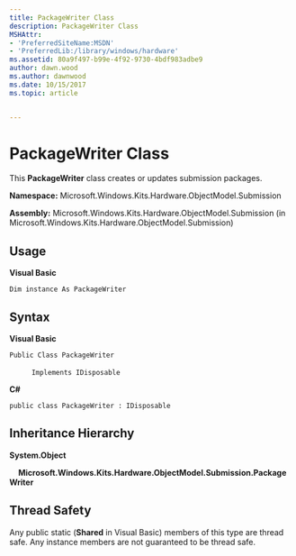 ```yaml
---
title: PackageWriter Class
description: PackageWriter Class
MSHAttr:
- 'PreferredSiteName:MSDN'
- 'PreferredLib:/library/windows/hardware'
ms.assetid: 80a9f497-b99e-4f92-9730-4bdf983adbe9
author: dawn.wood
ms.author: dawnwood
ms.date: 10/15/2017
ms.topic: article


---
```


# PackageWriter Class


This **PackageWriter** class creates or updates submission packages.

**Namespace:** Microsoft.Windows.Kits.Hardware.ObjectModel.Submission

**Assembly:** Microsoft.Windows.Kits.Hardware.ObjectModel.Submission (in Microsoft.Windows.Kits.Hardware.ObjectModel.Submission)

## <span id="Usage"></span><span id="usage"></span><span id="USAGE"></span>Usage


**Visual Basic**

`Dim instance As PackageWriter`

## <span id="Syntax"></span><span id="syntax"></span><span id="SYNTAX"></span>Syntax


**Visual Basic**

`Public Class PackageWriter`

          `Implements IDisposable`

**C#**

`public class PackageWriter : IDisposable`

## <span id="Inheritance_Hierarchy"></span><span id="inheritance_hierarchy"></span><span id="INHERITANCE_HIERARCHY"></span>Inheritance Hierarchy


**System.Object**

    **Microsoft.Windows.Kits.Hardware.ObjectModel.Submission.PackageWriter**

## <span id="Thread_Safety"></span><span id="thread_safety"></span><span id="THREAD_SAFETY"></span>Thread Safety


Any public static (**Shared** in Visual Basic) members of this type are thread safe. Any instance members are not guaranteed to be thread safe.

 

 






